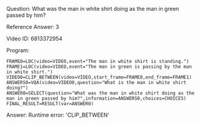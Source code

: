Question: What was the man in white shirt doing as the man in green passed by him?

Reference Answer: 3

Video ID: 6813372954

Program:

```
FRAME0=LOC(video=VIDEO,event="The man in white shirt is standing.")
FRAME1=LOC(video=VIDEO,event="The man in green is passing by the man in white shirt.")
VIDEO0=CLIP_BETWEEN(video=VIDEO,start_frame=FRAME0,end_frame=FRAME1)
ANSWERS0=VQA(video=VIDEO0,question="What is the man in white shirt doing?")
ANSWER0=SELECT(question="What was the man in white shirt doing as the man in green passed by him?",information=ANSWERS0,choices=CHOICES)
FINAL_RESULT=RESULT(var=ANSWER0)
```
Answer: Runtime error: 'CLIP_BETWEEN'

